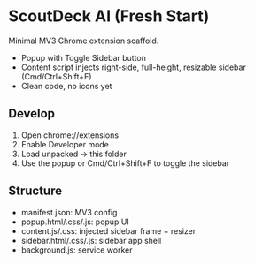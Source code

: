 # ScoutDeck AI (Fresh Start)

Minimal MV3 Chrome extension scaffold.

- Popup with Toggle Sidebar button
- Content script injects right-side, full-height, resizable sidebar (Cmd/Ctrl+Shift+F)
- Clean code, no icons yet

## Develop
1. Open chrome://extensions
2. Enable Developer mode
3. Load unpacked → this folder
4. Use the popup or Cmd/Ctrl+Shift+F to toggle the sidebar

## Structure
- manifest.json: MV3 config
- popup.html/.css/.js: popup UI
- content.js/.css: injected sidebar frame + resizer
- sidebar.html/.css/.js: sidebar app shell
- background.js: service worker 